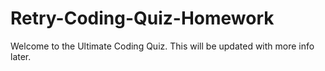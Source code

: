 # Retry-Coding-Quiz-Homework

Welcome to the Ultimate Coding Quiz.  This will be updated with more info later.